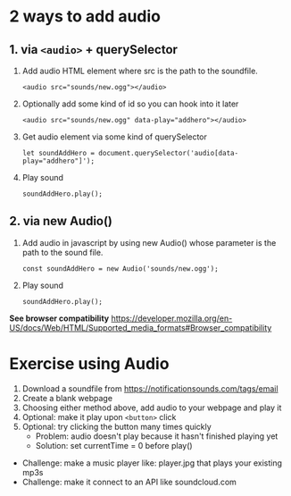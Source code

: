 # 2 ways to add audio

## 1. via `<audio>` + querySelector

1. Add audio HTML element where src is the path to the soundfile.

   `<audio src="sounds/new.ogg"></audio>`

1. Optionally add some kind of id so you can hook into it later

   `<audio src="sounds/new.ogg" data-play="addhero"></audio>`

1. Get audio element via some kind of querySelector

   `let soundAddHero = document.querySelector('audio[data-play="addhero"]');`

1. Play sound

   `soundAddHero.play();`

## 2. via new Audio()

1. Add audio in javascript by using new Audio() whose parameter is the path to
   the sound file.

   `const soundAddHero = new Audio('sounds/new.ogg');`

1. Play sound

   `soundAddHero.play();`

**See browser compatibility**
https://developer.mozilla.org/en-US/docs/Web/HTML/Supported_media_formats#Browser_compatibility

# Exercise using Audio

1. Download a soundfile from https://notificationsounds.com/tags/email
1. Create a blank webpage
1. Choosing either method above, add audio to your webpage and play it
1. Optional: make it play upon `<button>` click
1. Optional: try clicking the button many times quickly
   * Problem: audio doesn't play because it hasn't finished playing yet
   * Solution: set currentTime = 0 before play()

* Challenge: make a music player like: player.jpg that plays your existing mp3s
* Challenge: make it connect to an API like soundcloud.com
